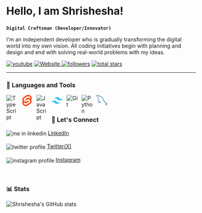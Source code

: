 # Hello, I am Shrishesha!

**`Digital Craftsman (Developer/Innovator)`**

I'm an independent developer who is gradually transforming the digital world into my own vision. All coding initiatives begin with planning and design and end with solving real-world problems with my ideas.

   <p align="left">
      <a href="https://www.youtube.com/@shrishesha4?sub_confirmation=1">
         <img alt="youtube" title="My Works and all" src="https://custom-icon-badges.demolab.com/youtube/channel/subscribers/UCD-43OtkpyVEswAgfS1u_xQ?color=%23E05D44&label=Subscribe&logo=video&logoColor=white&style=for-the-badge&labelColor=CE4630"/></a> 
      <a href="https://shrishesha4.web.app/">
         <img alt="Website" title="portfolio" src="https://img.shields.io/website?url=https%3A%2F%2Fshrishesha4.web.app&up_message=go&style=for-the-badge&label=Shrishesha&labelColor=red&color=black">
</a> 
      <a href="https://github.com/Shrishesha4?tab=followers">
         <img alt="followers" title="Follow me on Github" src="https://img.shields.io/github/followers/Shrishesha4?style=for-the-badge&labelColor=%2386cbfc&color=%230078cf"/></a>
      <a href="https://github.com/Shrishesha4?tab=repositories&sort=stargazers">
         <img alt="total stars" title="Total stars on GitHub" src="https://img.shields.io/github/stars/Shrishesha4?style=for-the-badge&labelColor=%23f27f77&color=red"/></a>
   </p>

---

### 🧰 Languages and Tools

<img align="left" alt="TypeScript" width="30px" style="padding-right:10px;" src="https://cdn.jsdelivr.net/gh/devicons/devicon/icons/typescript/typescript-plain.svg" />
<img align="left" alt="Svelte" width="30px" style="padding-right:10px;" src="https://raw.githubusercontent.com/devicons/devicon/refs/heads/master/icons/svelte/svelte-original.svg" />
<img align="left" alt="JavaScript" width="30px" style="padding-right:10px;" src="https://cdn.jsdelivr.net/gh/devicons/devicon/icons/javascript/javascript-plain.svg" />
<img align="left" alt="TailwindCSS" width="30px" style="padding-right:10px;" src="https://raw.githubusercontent.com/devicons/devicon/v2.16.0/icons/tailwindcss/tailwindcss-original.svg" />
<img align="left" alt="Git" width="30px" style="padding-right:10px;" src="https://cdn.jsdelivr.net/gh/devicons/devicon/icons/git/git-original.svg" />
<img align="left" alt="Python" width="30px" style="padding-right:10px;" src="https://cdn.jsdelivr.net/gh/devicons/devicon/icons/python/python-plain.svg" />
<img align="left" alt="MySql" width="30px" style="padding-right:10px;" src="https://raw.githubusercontent.com/devicons/devicon/v2.16.0/icons/mysql/mysql-original.svg" />


<br />

#

### 📱 Let's Connect

<img align="center" src="https://cdn.jsdelivr.net/gh/devicons/devicon/icons/linkedin/linkedin-original.svg" alt="me in linkedin" height="auto" width="20"/> [LinkedIn](https://www.linkedin.com/in/shrishesha/) <br/><br/>
<img align="center" src="https://www.svgrepo.com/show/12848/x-symbol.svg" alt="twitter profile" height="auto" width="20"/> [Twitter(X)](https://twitter.com/Shrishesha4)<br/><br/>
<img align="center" src="https://raw.githubusercontent.com/gauravghongde/social-icons/master/SVG/Color/Instagram.svg" alt="instagram profile" height="auto" width="20"/> [Instagram](https://instagram.com/shrishesha4)<br/><br/>

#

### 📊 Stats

![Shrishesha's GitHub stats](https://github-readme-stats.vercel.app/api?username=shrishesha4&show_icons=true&theme=gruvbox)

<!-- ![GitHub Streak](https://streak-stats.demolab.com?user=Shrishesha4t&theme=gruvbox&border_radius=4.5) -->

#
<!--
<details>
 <summary><h3>Shrishesha's Coding Journey</h3></summary>
   I started my coding journey as a computer science student with a passion for learning everything I could about this programming world. And all the while, teaching myself App Development with a dream to build my own app, but that soon got overshadowed by my desire to excel in Web Development.
-->
[website]: https://shrishesha4.web.app
[youtube]: https://youtube.com/@shrishesha4
